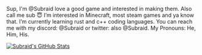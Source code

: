 Sup, I'm @Subraid love a good game and interested in making them. 
Also call me sub 😇
I’m interested in Minecraft, most steam games and ya know that.
I’m currently learning rust and c++ coding languages.
You can reach me with my discord: @Subraid or twitter: also @Subraid.
My Pronouns: He, Him, His.










[![Subraid's GitHub Stats](https://github-readme-stats.vercel.app/api?username=Subraid&show_icons=true&title_color=fff&icon_color=79ff97&text_color=9f9f9f&bg_color=151515)](https://github.com/Subraid)
